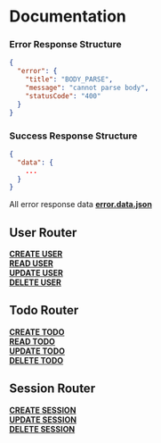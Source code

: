 # Documentation

### Error Response Structure

```json
{
  "error": {
    "title": "BODY_PARSE",
    "message": "cannot parse body",
    "statusCode": "400"
  }
}
```

### Success Response Structure

```json
{
  "data": {
    ...
  }
}
```

All error response data [**error.data.json**](/src/response/data/error.data.json)

## User Router

[**CREATE USER**](/docs/user/create.user.md)<br/>
[**READ USER**](/docs/user/read.user.md)<br/>
[**UPDATE USER**](/docs/user/update.user.md)<br/>
[**DELETE USER**](/docs/user/delete.user.md)<br/>

## Todo Router

[**CREATE TODO**](/docs/todo/create.todo.md) <br/>
[**READ TODO**](/docs/todo/read.todo.md) <br/>
[**UPDATE TODO**](/docs/todo/update.todo.md) <br/>
[**DELETE TODO**](/docs/todo/delete.todo.md) <br/>

## Session Router

[**CREATE SESSION**](/docs/session/create.session.md) <br/>
[**UPDATE SESSION**](/docs/session/update.session.md) <br/>
[**DELETE SESSION**](/docs/session/delete.session.md) <br/>
